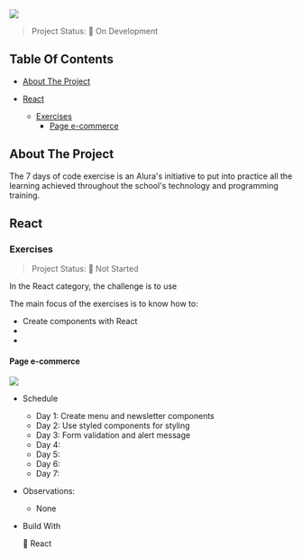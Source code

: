 <img src="https://imagizer.imageshack.com/img923/1364/tzXxMh.png">

> Project Status: :construction: On Development

## Table Of Contents
- [About The Project](#about-the-project)

- [React](#react)
  * [Exercises](#exercises)
    * [Page e-commerce](#page-e-commerce)

## About The Project
The 7 days of code exercise is an Alura's initiative to put into practice all the learning achieved throughout the school's technology and programming training. 

## React

### Exercises
> Project Status: :construction: Not Started

In the React category, the challenge is to use 

The main focus of the exercises is to know how to:

* Create components with React
* 
* 

#### Page e-commerce
<img src="http://img.shields.io/static/v1?label=STATUS&message=Not%20Started&color=red&style=for-the-badge"/>

- Schedule
  - Day 1: Create menu and newsletter components
  - Day 2: Use styled components for styling
  - Day 3: Form validation and alert message
  - Day 4: 
  - Day 5: 
  - Day 6: 
  - Day 7: 

- Observations:
  - None

- Build With

    :small_blue_diamond: React

